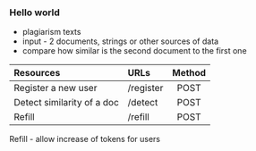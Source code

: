 ### Hello world
+ plagiarism texts
+ input - 2 documents, strings or other sources of data
+ compare how similar is the second document to the first one

| Resources | URLs | Method |
| :-------- | :--- | :---: |
| Register a new user | /register | POST |
| Detect similarity of a doc | /detect | POST |
| Refill | /refill | POST |


Refill - allow increase of tokens for users
